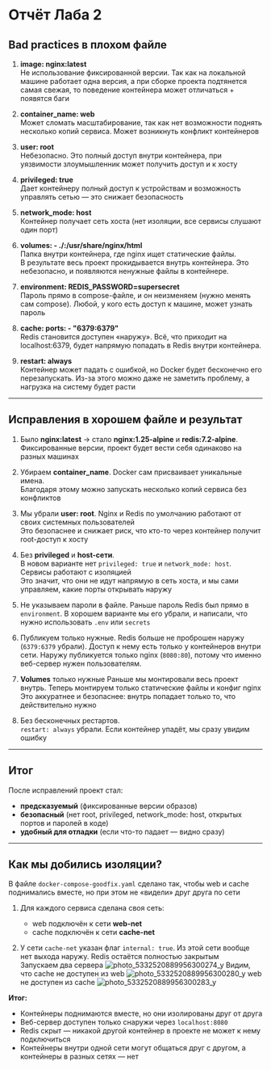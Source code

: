 # Отчёт Лаба 2

## Bad practices в плохом файле

1. **image: nginx:latest**  
   Не использование фиксированной версии. Так как на локальной машине работает одна версия, а при сборке проекта подтянется самая свежая, то поведение контейнера может отличаться + появятся баги  

2. **container_name: web**  
   Может сломать масштабирование, так как нет возможности поднять несколько копий сервиса. Может возникнуть конфликт контейнеров  

3. **user: root**  
   Небезопасно. Это полный доступ внутри контейнера, при уязвимости злоумышленник может получить доступ и к хосту 

4. **privileged: true**  
   Дает контейнеру полный доступ к устройствам и возможность управлять сетью — это снижает безопасность

5. **network_mode: host**  
   Контейнер получает сеть хоста (нет изоляции, все сервисы слушают один порт)  

6. **volumes: - ./:/usr/share/nginx/html**  
   Папка внутри контейнера, где nginx ищет статические файлы.  
   В результате весь проект прокидывается внутрь контейнера. Это небезопасно, и появляются ненужные файлы в контейнере.  

7. **environment: REDIS_PASSWORD=supersecret**  
   Пароль прямо в compose-файле, и он неизменяем (нужно менять сам compose). Любой, у кого есть доступ к машине, может узнать пароль  

8. **cache: ports: - "6379:6379"**  
   Redis становится доступен «наружу». Всё, что приходит на localhost:6379, будет напрямую попадать в Redis внутри контейнера.  

9. **restart: always**  
   Контейнер может падать с ошибкой, но Docker будет бесконечно его перезапускать. Из-за этого можно даже не заметить проблему, а нагрузка на систему будет расти  

---

## Исправления в хорошем файле и результат

1. Было **nginx:latest** → стало **nginx:1.25-alpine** и **redis:7.2-alpine**.  
   Фиксированные версии, проект будет вести себя одинаково на разных машинах  

2. Убираем **container_name**. Docker сам присваивает уникальные имена.  
   Благодаря этому можно запускать несколько копий сервиса без конфликтов 

3. Мы убрали **user: root**. Nginx и Redis по умолчанию работают от своих системных пользователей  
   Это безопаснее и снижает риск, что кто-то через контейнер получит root-доступ к хосту  

4. Без **privileged** и **host-сети**.  
   В новом варианте нет `privileged: true` и `network_mode: host`. Сервисы работают с изоляцией  
   Это значит, что они не идут напрямую в сеть хоста, и мы сами управляем, какие порты открывать наружу

5. Не указываем пароли в файле.
   Раньше пароль Redis был прямо в `environment`. В хорошем варианте мы его убрали, и написали, что нужно использовать `.env` или `secrets`  

6. Публикуем только нужные.
   Redis больше не проброшен наружу (`6379:6379` убрали). Доступ к нему есть только у контейнеров внутри сети.
   Наружу публикуется только nginx (`8080:80`), потому что именно веб-сервер нужен пользователям.  

7. **Volumes** только нужные
   Раньше мы монтировали весь проект внутрь. Теперь монтируем только статические файлы и конфиг nginx
   Это аккуратнее и безопаснее: внутрь попадает только то, что действительно нужно 

8. Без бесконечных рестартов.  
   `restart: always` убрали. Если контейнер упадёт, мы сразу увидим ошибку

---

## Итог

После исправлений проект стал:  

- **предсказуемый** (фиксированные версии образов)
- **безопасный** (нет root, privileged, network_mode: host, открытых портов и паролей в коде)  
- **удобный для отладки** (если что-то падает — видно сразу)

---

## Как мы добились изоляции?

В файле `docker-compose-goodfix.yaml` сделано так, чтобы web и cache поднимались вместе, но при этом не «видели» друг друга по сети

1. Для каждого сервиса сделана своя сеть:  
   - web подключён к сети **web-net**
   - cache подключён к сети **cache-net**

2. У сети `cache-net` указан флаг `internal: true`. Из этой сети вообще нет выхода наружу. Redis остаётся полностью закрытым  
Запускаем два сервера
![photo_5332520889956300274_y](https://github.com/user-attachments/assets/a73a3d89-63f5-4e10-a868-cd90235e374c)
Видим, что cache не доступен из web
![photo_5332520889956300280_y](https://github.com/user-attachments/assets/2d96b231-2310-40b2-9504-f1dee8145831)
web не доступен из cache
![photo_5332520889956300283_y](https://github.com/user-attachments/assets/f7f76c54-8dc2-485b-843c-4bdfcb3bd0b1)



**Итог:**  
- Контейнеры поднимаются вместе, но они изолированы друг от друга 
- Веб-сервер доступен только снаружи через `localhost:8080`
- Redis скрыт — никакой другой контейнер в проекте не может к нему подключиться 
- Контейнеры внутри одной сети могут общаться друг с другом, а контейнеры в разных сетях — нет  
